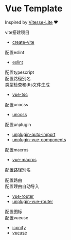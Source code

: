 # Vue Template

Inspired by [Vitesse-Lite](https://github.com/antfu-collective/vitesse-lite) ❤

vite搭建项目

- [create-vite](https://github.com/vitejs/vite)

配置eslint

- [eslint](https://github.com/antfu/eslint-config)

配置typescript  
配置路径别名  
类型检查和dts文件生成

- [vue-tsc](https://github.com/vuejs/language-tools/tree/master/packages/tsc)

配置unocss

- [unocss](https://github.com/unocss/unocss)

配置unplugin

- [unplugin-auto-import](https://github.com/unplugin/unplugin-auto-import)
- [unplugin-vue-components](https://github.com/unplugin/unplugin-vue-components)

配置macros

- [vue-macros](https://github.com/vue-macros/vue-macros)

配置路径别名

配置路由  
配置理由自动导入

- [vue-router](https://github.com/vuejs/router)
- [unplugin-vue-router](https://github.com/posva/unplugin-vue-router)

配置图标  
配置vueuse

- [iconify](https://github.com/iconify/iconify)
- [vueuse](https://github.com/vueuse/vueuse)
